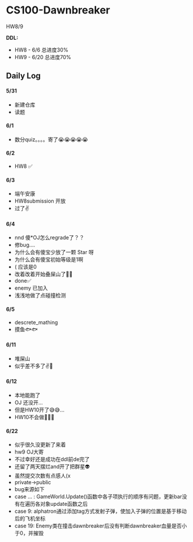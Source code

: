 # CS100-Dawnbreaker
HW8/9

**DDL:** 
- HW8 - 6/6 总进度30%
- HW9 - 6/20 总进度70%
## Daily Log
#### 5/31
- 新建仓库
- 读题

#### 6/1
- 数分quiz。。。。寄了😭😭😭😭😭

#### 6/2
- HW8 ✅

#### 6/3
- 端午安康
- HW8submission 开放
- 过了✌

#### 6/4
- nnd 傻\*OJ怎么regrade了？？
- 修bug....
- 为什么会有傻宝少放了一颗 Star 呀
- 为什么会有傻宝初始等级是1啊
- ( 应该是0
- 改着改着开始叠屎山了💩💩
- done✅
- enemy 已加入
- 浅浅地做了点碰撞检测

#### 6/5
- descrete_mathing
- 摸鱼🐟🐟

#### 6/11
- 堆屎山
- 似乎差不多了✌🔦

#### 6/12
- 本地能跑了
- OJ 还没开...
- 但是HW10开了😅😅...
- HW10不会做🌿🌿🌿

#### 6/22
- 似乎很久没更新了来着
- hw9 OJ大寄
- 不过幸好还是成功在ddl前de完了
- 还留了两天摆烂and开了把群星👽
- 虽然提交次数有点感人(x
- private->public
- bug来源如下
- case ... : GameWorld.Update()函数中各子项执行的顺序有问题，更新bar没有在遍历各对象update函数之后
- case 9: alphatron通过添加tag方式发射子弹，使加入子弹的位置是基于移动后的飞机坐标
- case 19: Enemy类在撞击dawnbreaker后没有判断dawnbreaker血量是否小于0，并摧毁
